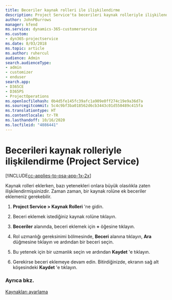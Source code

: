 ```yaml
---
title: Beceriler kaynak rolleri ile ilişkilendirme
description: Project Service'ta becerileri kaynak rolleriyle ilişkilendirme
author: JohnPBurrows
manager: kfend
ms.service: dynamics-365-customerservice
ms.custom:
- dyn365-projectservice
ms.date: 8/03/2018
ms.topic: article
ms.author: ruhercul
audience: Admin
search.audienceType:
- admin
- customizer
- enduser
search.app:
- D365CE
- D365PS
- ProjectOperations
ms.openlocfilehash: 0b4d5fe145fc39afc1a909e0ff274c19e9a36d7a
ms.sourcegitcommit: 5c4c9bf3ba018562d6cb3443c01d550489c415fa
ms.translationtype: HT
ms.contentlocale: tr-TR
ms.lasthandoff: 10/16/2020
ms.locfileid: "4086441"
---
```

# <a name="associate-skills-with-resource-roles-project-service"></a>Becerileri kaynak rolleriyle ilişkilendirme (Project Service)

[!INCLUDE[cc-applies-to-psa-app-1x-2x](../includes/cc-applies-to-psa-app-1x-2x.md)]

Kaynak rolleri eklerken, bazı yetenekleri onlara büyük olasılıkla zaten ilişkilendirmişsinizdir. Zaman zaman, bir kaynak rolüne ek beceriler eklemeniz gerekebilir.  
  
1.  **Project Service > Kaynak Rolleri** 'ne gidin.  
  
2.  Beceri eklemek istediğiniz kaynak rolüne tıklayın.  
  
3.  **Beceriler** alanında, beceri eklemek için **+** öğesine tıklayın.  
  
4.  Rol uzmanlığı gereksinimi bölmesinde, **Beceri** alanına tıklayın, **Ara** düğmesine tıklayın ve ardından bir beceri seçin.  
  
5.  Bu yetenek için bir uzmanlık seçin ve ardından **Kaydet** 'e tıklayın.  
  
6.  Gerekirse beceri eklemeye devam edin. Bitirdiğinizde, ekranın sağ alt köşesindeki **Kaydet** 'e tıklayın.  
  
### <a name="see-also"></a>Ayrıca bkz.  
 [Kaynakları ayarlama](../psa/set-up-resources.md)
